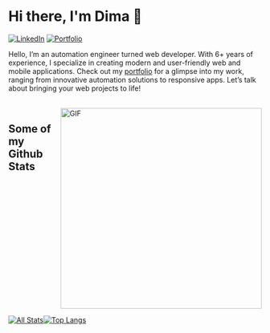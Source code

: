 # Hi there, I'm Dima 👋

[![LinkedIn](https://img.shields.io/badge/-LinkedIn-blue?style=flat-square&logo=Linkedin&logoColor=white&link=https://www.linkedin.com/in/twoj-link/)](https://www.linkedin.com/in/twoj-link/)
[![Portfolio](https://img.shields.io/badge/-Portfolio-orange?style=flat-square&link=https://www.twoj-portfolio.com/)](https://www.twoj-portfolio.com/)

Hello, I’m an automation engineer turned web developer. With 6+ years of experience, I specialize in creating modern and user-friendly web and mobile applications. Check out my [portfolio](https://dmytro-poputnikov.com/) for a glimpse into my work, ranging from innovative automation solutions to responsive apps. Let’s talk about bringing your web projects to life!

<br/>

<img align="right" alt="GIF" src="https://media.giphy.com/media/yYSSBtDgbbRzq/giphy.gif" width="400px"/>


## Some of my Github Stats
<div style="display: flex; width: 100%;">

  [![All Stats](https://github-readme-stats-axpwmfcg3.vercel.app/api?username=dmytro-poputnikov&show_icons=true&include_all_commits=true&count_private=true&hide=contribs)](https://github.com/pedes/github-readme-stats)

  [![Top Langs](https://github-readme-stats-axpwmfcg3.vercel.app/api/top-langs/?username=dmytro-poputnikov&layout=compact)](https://github.com/pedes/github-readme-stats)

</div>






